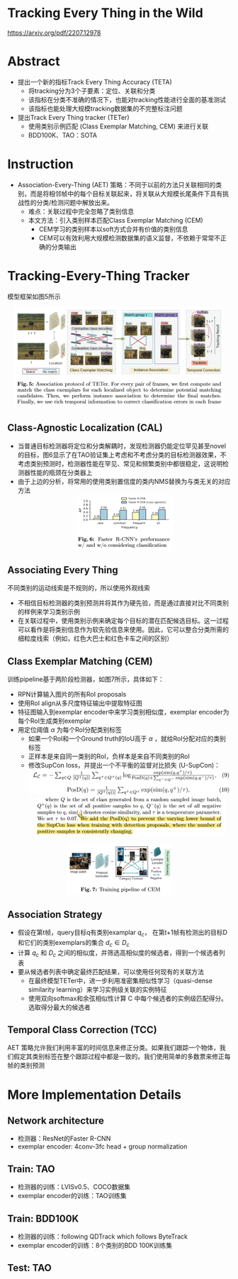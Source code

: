 # Tracking Every Thing in the Wild
https://arxiv.org/pdf/2207.12978
# Abstract
- 提出一个新的指标Track Every Thing Accuracy (TETA)
  - 将tracking分为3个子要素：定位、关联和分类
  - 该指标在分类不准确的情况下，也能对tracking性能进行全面的基准测试
  - 该指标也能处理大规模tracking数据集的不完整标注问题
- 提出Track Every Thing tracker (TETer) 
  - 使用类别示例匹配 (Class Exemplar Matching, CEM) 来进行关联
  - BDD100K、TAO：SOTA
# Instruction
- Association-Every-Thing (AET) 策略：不同于以前的方法只关联相同的类别，而是将相邻帧中的每个目标关联起来，将关联从大规模长尾条件下具有挑战性的分类/检测问题中解放出来。
  - 难点：关联过程中完全忽略了类别信息
  - 本文方法：引入类别样本匹配Class Exemplar Matching (CEM)
    - CEM学习的类别样本以soft方式合并有价值的类别信息
    - CEM可以有效利用大规模检测数据集的语义监督，不依赖于常常不正确的分类输出


# Tracking-Every-Thing Tracker
模型框架如图5所示
<center><img src=../images/image-84.png style="zoom:50%"></center>

## Class-Agnostic Localization (CAL)
- 当普通目标检测器将定位和分类解耦时，发现检测器仍能定位罕见甚至novel的目标，图6显示了在TAO验证集上考虑和不考虑分类的目标检测器效果，不考虑类别预测时，检测器性能在罕见、常见和频繁类别中都很稳定，这说明检测器性能的瓶颈在分类器上
- 由于上边的分析，将常用的使用类别置信度的类内NMS替换为与类无关的对应方法
    <center><img src=../images/image-85.png style="zoom:50%"></center>

## Associating Every Thing
不同类别的运动线索是不规则的，所以使用外观线索
- 不相信目标检测器的类别预测并将其作为硬先验，而是通过直接对比不同类别的样例来学习类别示例
- 在关联过程中，使用类别示例来确定每个目标的潜在匹配候选目标。这一过程可以看作是将类别信息作为软先验信息来使用。因此，它可以整合分类所需的细粒度线索（例如，红色大巴士和红色卡车之间的区别）

## Class Exemplar Matching (CEM)
训练pipeline基于两阶段检测器，如图7所示，具体如下：
- RPN计算输入图片的所有RoI proposals
- 使用RoI align从多尺度特征输出中提取特征图
- 特征图输入到exemplar encoder中来学习类别相似度，exemplar encoder为每个RoI生成类别exemplar
- 用定位阈值 $\alpha$ 为每个RoI分配类别标签
  - 如果一个RoI和一个Ground truth的IoU高于 $\alpha$ ，就给RoI分配对应的类别标签
  - 正样本是来自同一类别的RoI，负样本是来自不同类别的RoI
  - 修改SupCon loss，并提出一个不平衡的监督对比损失 (U-SupCon)：
    <center><img src=../images/image-87.png style="zoom:50%"></center>
    <center><img src=../images/image-93.png style="zoom:50%"></center>
<center><img src=../images/image-86.png style="zoom:50%"></center>

## Association Strategy
- 假设在第t帧，query目标q有类别examplar $q_c$， 在第t+1帧有检测出的目标D和它们的类别exemplars的集合 $d_c \in D_c$ 
- 计算 $q_c$ 和 $D_c$ 之间的相似度，并筛选高相似度的候选者，得到一个候选者列表
- 要从候选者列表中确定最终匹配结果，可以使用任何现有的关联方法
  - 在最终模型TETer中，进一步利用准密集相似性学习（quasi-dense similarity learning）来学习实例级关联的实例特征
  - 使用双向softmax和余弦相似性计算 C 中每个候选者的实例级匹配得分。选取得分最大的候选者

## Temporal Class Correction (TCC)
AET 策略允许我们利用丰富的时间信息来修正分类。如果我们跟踪一个物体，我们假定其类别标签在整个跟踪过程中都是一致的。我们使用简单的多数票来修正每帧的类别预测


# More Implementation Details
## Network architecture
- 检测器：ResNet的Faster R-CNN
- exemplar encoder: 4conv-3fc head + group normalization

## Train: TAO
- 检测器的训练：LVISv0.5、COCO数据集
- exemplar encoder的训练：TAO训练集

## Train: BDD100K
- 检测器的训练：following QDTrack which follows ByteTrack
- exemplar encoder的训练：8个类别的BDD 100K训练集

## Test: TAO
